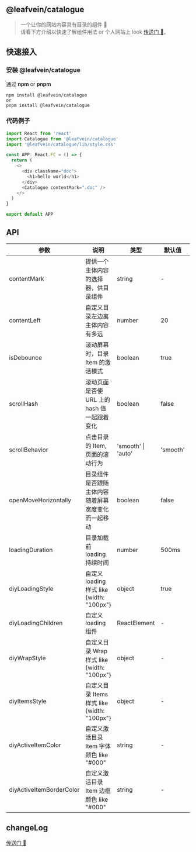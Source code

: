 ## @leafvein/catalogue

> 一个让你的网站内容具有目录的组件 📑  
> 请看下方介绍以快速了解组件用法 or 个人网站上 look [传送门 🚪](https://zealleaf.me/treehouse/packages/@leafvein/catalogue)。

## 快速接入

### 安装 @leafvein/catalogue

通过 **npm** or **pnpm**

```shell
npm install @leafvein/catalogue
or
pnpm install @leafvein/catalogue
```

### 代码例子

```js
import React from 'react'
import Catalogue from '@leafvein/catalogue'
import '@leafvein/catalogue/lib/style.css'

const APP: React.FC = () => {
  return (
    <>
      <div className="doc">
        <h1>hello world</h1>
      </div>
      <Catalogue contentMark=".doc" />
    </>
  )
}

export default APP
```

## API

| 参数                     | 说明                                               | 类型               | 默认值   | 版本   |
| ------------------------ | -------------------------------------------------- | ------------------ | -------- | ------ |
| contentMark              | 提供一个主体内容的选择器，供目录组件               | string             | -        | latest |
| contentLeft              | 自定义目录左边离主体内容有多远                     | number             | 20       | latest |
| isDebounce               | 滚动屏幕时，目录 Item 的激活模式                   | boolean            | true     | latest |
| scrollHash               | 滚动页面是否使 URL 上的 hash 值一起跟着变化        | boolean            | false    | latest |
| scrollBehavior           | 点击目录的 Item, 页面的滚动行为                    | 'smooth' \| 'auto' | 'smooth' | latest |
| openMoveHorizontally     | 目录组件是否跟随主体内容随着屏幕宽度变化而一起移动 | boolean            | false    | latest |
| loadingDuration          | 目录加载前 loading 持续时间                        | number             | 500ms    | latest |
| diyLoadingStyle          | 自定义 loading 样式 like {width: "100px"}          | object             | true     | latest |
| diyLoadingChildren       | 自定义 loading 组件                                | ReactElement       | -        | latest |
| diyWrapStyle             | 自定义目录 Wrap 样式 like {width: "100px"}         | object             | -        | latest |
| diyItemsStyle            | 自定义目录 Items 样式 like {width: "100px"}        | object             | -        | latest |
| diyActiveItemColor       | 自定义激活目录 Item 字体颜色 like "#000"           | string             | -        | latest |
| diyActiveItemBorderColor | 自定义激活目录 Item 边框颜色 like "#000"           | string             | -        | latest |

## changeLog

[传送门 🚪](https://zealleaf.me/treehouse/packages/@leafvein/catalogue#changeLog)
